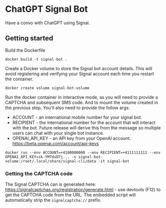 # ChatGPT Signal Bot
Have a convo with ChatGPT using Signal.

## Getting started

Build the Dockerfile
```
docker build -t signal-bot .
```
Create a Docker volume to store the Signal bot account details. This will avoid registering and verifying your Signal account each time you restart the container.
```
docker create volume signal-bot-volume
```

Run the docker container in interactive mode, as you will need to provide a CAPTCHA and subsequent SMS code. And to mount the volume created in the previous step. You'll also need to provide the follow args:
* ACCOUNT - an international mobile number for your signal bot.
* RECIPIENT - the international number for the account that will interact with the bot. Future release will derive this from the message so multiple users can chat with your single bot instance.
* OPENAI_API_KEY - an API key from your OpenAI account. https://beta.openai.com/account/api-keys
```
docker run --env ACCOUNT=+4100000000 --env RECIPIENT=+4111111111 --env OPENAI_API_KEY=sk-YM7dsD7j... -v signal-bot-volume:/root/.local/share/signal-cli/data -it signal-bot 
```
### Getting the CAPTCHA code
The Signal CAPTCHA can is generated here: https://signalcaptchas.org/registration/generate.html - use devtools (F12) to get the CAPTCHA code from the URL. The embedded script will automatically strip the `signalcaptcha://` prefix.